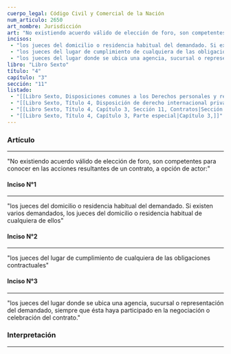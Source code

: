 ```yaml
---
cuerpo_legal: Código Civil y Comercial de la Nación
num_articulo: 2650
art_nombre: Jurisdicción
art: "No existiendo acuerdo válido de elección de foro, son competentes para conocer en las acciones resultantes de un contrato, a opción de actor:"
incisos: 
 - "los jueces del domicilio o residencia habitual del demandado. Si existen varios demandados, los jueces del domicilio o residencia habitual de cualquiera de ellos" 
 - "los jueces del lugar de cumplimiento de cualquiera de las obligaciones contractuales" 
 - "los jueces del lugar donde se ubica una agencia, sucursal o representación del demandado, siempre que ésta haya participado en la negociación o celebración del contrato." 
libro: "Libro Sexto"
título: "4"
capítulo: "3"
sección: "11"
listado:
 - "[[Libro Sexto, Disposiciones comunes a los Derechos personales y reales|Libro Sexto,]]"
 - "[[Libro Sexto, Título 4, Disposición de derecho internacional privado|Título 4,]]"
 - "[[Libro Sexto, Título 4, Capítulo 3, Sección 11, Contratos|Sección 11,]]"
 - "[[Libro Sexto, Título 4, Capítulo 3, Parte especial|Capítulo 3,]]"
---
```

### Artículo
---
"No existiendo acuerdo válido de elección de foro, son competentes para conocer en las acciones resultantes de un contrato, a opción de actor:"

#### Inciso N°1
---
"los jueces del domicilio o residencia habitual del demandado. Si existen varios demandados, los jueces del domicilio o residencia habitual de cualquiera de ellos"

#### Inciso N°2
---
"los jueces del lugar de cumplimiento de cualquiera de las obligaciones contractuales"

#### Inciso N°3
---
"los jueces del lugar donde se ubica una agencia, sucursal o representación del demandado, siempre que ésta haya participado en la negociación o celebración del contrato."


### Interpretación
---
